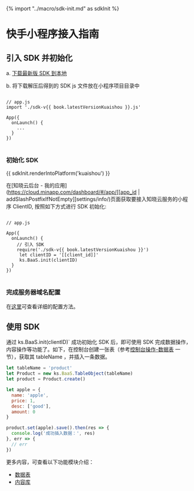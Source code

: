 {% import "../macro/sdk-init.md" as sdkInit %}

# 快手小程序接入指南

## 引入 SDK 并初始化

a. [下载最新版 SDK 到本地](../download-sdk.md)

b. 将下载解压后得到的 SDK js 文件放在小程序项目目录中

<pre>
<code class="lang-js">
// app.js
import './sdk-v{{ book.latestVersionKuaishou }}.js'

App({
  onLaunch() {
    ...
  }
})
</code>
</pre>

### 初始化 SDK

{{ sdkInit.renderIntoPlatform('kuaishou') }}

在[知晓云后台 - 我的应用](https://cloud.minapp.com/dashboard/#/app/[[app_id | addSlashPostfixIfNotEmpty]]settings/info/)页面获取要接入知晓云服务的小程序 ClientID, 按照如下方式进行 SDK 初始化:

<pre>
<code class="lang-js">
// app.js

App({
  onLaunch() {
    // 引入 SDK
    require('./sdk-v{{ book.latestVersionKuaishou }}')
     let clientID = '[[client_id]]'
     ks.BaaS.init(clientID)
  }
})
</code>
</pre>

### 完成服务器域名配置

在[这里](/newbies/kuaishou.md#小程序第三方授权以及服务器域名配置)可查看详细的配置方法。


## 使用 SDK

通过 ks.BaaS.init(clientID)` 成功初始化 SDK 后，即可使用 SDK 完成数据操作，内容操作等功能了。如下，在控制台创建一张表（参考[控制台操作-数据表](../dashboard/schema.md) 一节），获取其 tableName ，并插入一条数据。

```js
let tableName = 'product'
let Product = new ks.BaaS.TableObject(tableName)
let product = Product.create()

let apple = {
  name: 'apple',
  price: 1,
  desc: ['good'],
  amount: 0
}

product.set(apple).save().then(res => {
  console.log('成功插入数据：', res)
}, err => {
  // err
})
```

更多内容，可查看以下功能模块介绍：

* [数据表](../schema/README.md)
* [内容库](../content/README.md)

